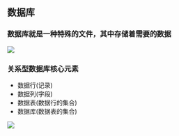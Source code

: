 ## 数据库

### 数据库就是一种特殊的文件，其中存储着需要的数据

![](./assets/16day/QQ20170814-160916@2x.png)

### 关系型数据库核心元素

* 数据行\(记录\)
* 数据列\(字段\)
* 数据表\(数据行的集合\)
* 数据库\(数据表的集合\)

![](./assets/16day/QQ20170814-162121@2x.png)
